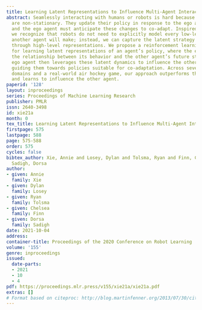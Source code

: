 ```yaml
---
title: Learning Latent Representations to Influence Multi-Agent Interaction
abstract: Seamlessly interacting with humans or robots is hard because these agents
  are non-stationary. They update their policy in response to the ego agent’s behavior,
  and the ego agent must anticipate these changes to co-adapt. Inspired by humans,
  we recognize that robots do not need to explicitly model every low-level action
  another agent will make; instead, we can capture the latent strategy of other agents
  through high-level representations. We propose a reinforcement learning-based framework
  for learning latent representations of an agent’s policy, where the ego agent identifies
  the relationship between its behavior and the other agent’s future strategy. The
  ego agent then leverages these latent dynamics to influence the other agent, purposely
  guiding them towards policies suitable for co-adaptation. Across several simulated
  domains and a real-world air hockey game, our approach outperforms the alternatives
  and learns to influence the other agent.
paperid: '128'
layout: inproceedings
series: Proceedings of Machine Learning Research
publisher: PMLR
issn: 2640-3498
id: xie21a
month: 0
tex_title: Learning Latent Representations to Influence Multi-Agent Interaction
firstpage: 575
lastpage: 588
page: 575-588
order: 575
cycles: false
bibtex_author: Xie, Annie and Losey, Dylan and Tolsma, Ryan and Finn, Chelsea and
  Sadigh, Dorsa
author:
- given: Annie
  family: Xie
- given: Dylan
  family: Losey
- given: Ryan
  family: Tolsma
- given: Chelsea
  family: Finn
- given: Dorsa
  family: Sadigh
date: 2021-10-04
address:
container-title: Proceedings of the 2020 Conference on Robot Learning
volume: '155'
genre: inproceedings
issued:
  date-parts:
  - 2021
  - 10
  - 4
pdf: https://proceedings.mlr.press/v155/xie21a/xie21a.pdf
extras: []
# Format based on citeproc: http://blog.martinfenner.org/2013/07/30/citeproc-yaml-for-bibliographies/
---
```

